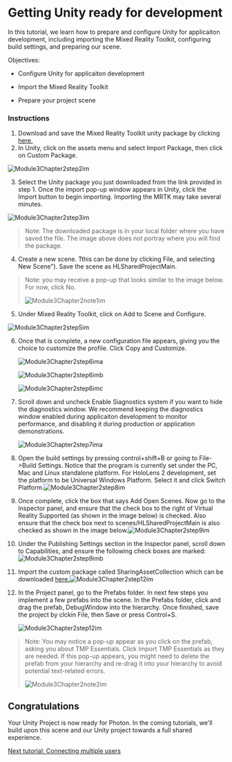 # Getting Unity ready for development 

In this tutorial, we learn how to prepare and configure Unity for applicaiton development, including importing the Mixed Reality Toolkit, configuring build settings, and preparing our scene.

Objectives:

- Configure Unity for applicaiton development

- Import the Mixed Reality Toolkit

- Prepare your project scene

### Instructions

1. Download and save the Mixed Reality Toolkit unity package by clicking [here.](https://github.com/microsoft/MixedRealityToolkit-Unity/releases/download/v2.0.0-RC2.1/Microsoft.MixedReality.Toolkit.Unity.Foundation-v2.0.0-RC2.1.unitypackage)
2. In Unity, click on the assets menu and select Import Package, then click on Custom Package.

![Module3Chapter2step2im](images/module3chapter2step2im.PNG)

3. Select the Unity package you just downloaded from the link provided in step 1. Once the import pop-up window appears in Unity, click the Import button to begin importing. Importing the MRTK may take several minutes.

![Module3Chapter2step3im](images/module3chapter2step3im.PNG)

> Note: The downloaded package is in your local folder where you have saved the file. The image above does not portray where you will find the package.

4. Create a new scene. Tthis can be done by clicking File, and selecting New Scene"). Save the scene as HLSharedProjectMain.

> Note: you may receive a pop-up that looks similar to the image below. For now, click No.
>
> ![Module3Chapter2note1im](images/module3chapter2note1im.PNG)

5. Under Mixed Reality Toolkit, click on Add to Scene and Configure.

![Module3Chapter2step5im](images/module3chapter2step5im.PNG)

6. Once that is complete, a new configuration file appears, giving you the choice to customize the profile. Click Copy and Customize.

   ![Module3Chapter2step6ima](images/module3chapter2step6ima.PNG)

   ![Module3Chapter2step6imb](images/module3chapter2step6imb.PNG)

   ![Module3Chapter2step6imc](images/module3chapter2step6imc.PNG)

7. Scroll down and uncheck Enable Siagnostics system if you want to hide the diagnostics window. We recommend keeping the diagnostics window enabled during applicaiton development to monitor performance, and disabling it during production or application demonstrations. 

   ![Module3Chapter2step7ima](images/module3chapter2step7ima.PNG)

8. Open the build settings by pressing control+shift+B or going to File->Build Settings. Notice that the program is currently set under the PC, Mac and Linux standalone platform. For HoloLens 2 development, set the platform to be Universal Windows Platform. Select it and click Switch Platform.![Module3Chapter2step8im](images/module3chapter2step8im.PNG)

9. Once complete, click the box that says Add Open Scenes. Now go to the Inspector panel, and ensure that the check box to the right of Virtual Reality Supported (as shown in the image below) is checked. Also ensure that the check box next to scenes/HLSharedProjectMain is also checked as shown in the image below.![Module3Chapter2step9im](images/module3chapter2step9im.PNG)

10. Under the Publishing Settings section in the Inspector panel, scroll down to Capabilities, and ensure the following check boxes are marked:![Module3Chapter2step9imb](images/module3chapter2step9imb.PNG)

11. Import the custom package called SharingAssetCollection which can be downloaded [here.](https://github.com/microsoft/MixedRealityLearning/releases/download/Sharing_2/SharingAssetCollection.unitypackage)![Module3Chapter2step12im](images/module3chapter2step11im.PNG)

12. In the Project panel, go to the Prefabs folder. In next few steps you implement a few prefabs into the scene. In the Prefabs folder, click and drag the prefab, DebugWindow into the hierarchy. Once finished, save the project by clckin File, then Save or press Control+S.

    ![Module3Chapter2step12im](images/module3chapter2step12im.PNG)

   > Note: You may notice a pop-up appear as you click on the prefab, asking you about TMP Essentials. Click Import TMP Essentials as they are needed. If this pop-up appears, you might need to delete the prefab from your hierarchy and re-drag it into your hierarchy to avoid potential text-related errors.
   >
   > ![Module3Chapter2note2im](images/module3chapter2note2im.PNG)


## Congratulations

Your Unity Project is now ready for Photon. In the coming tutorials, we'll build upon this scene and our Unity project towards a full shared experience.

[Next tutorial: Connecting multiple users](mrlearning-sharing(photon)-ch3.md)

